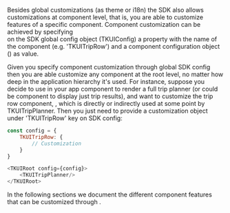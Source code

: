Besides global customizations (as theme or i18n) the SDK also allows customizations at component level, that is, 
you are able to customize features of a specific component. Component customization can be achieved by specifying  
on the SDK global config object (TKUIConfig) a property with the name of the component (e.g. 'TKUITripRow') and a 
component configuration object ([](TKComponentConfig)) as value.

Given you specify component customization through global SDK config then you are able customize any component at the root 
level, no matter how deep in the application hierarchy it's used. For instance, suppose you decide to use in your app 
[](TKUITripPlanner) component to render a full trip planner (or could be [](TKUIRoutingResultsView) component to display 
just trip results), and want to customize the trip row component, [](TKUITripRow), which is 
directly or indirectly used at some point by TKUITripPlanner. Then you just need to provide a customization object under 
'TKUITripRow' key on SDK config:

```js static
const config = {
    TKUITripRow: {
        // Customization
    }
}

<TKUIRoot config={config}>
    <TKUITripPlanner/>
</TKUIRoot>
```


In the following sections we document the different component features that can be customized through [](TKComponentConfig).
